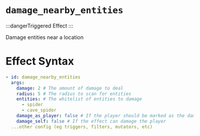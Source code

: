 # `damage_nearby_entities`
:::dangerTriggered Effect
:::

Damage entities near a location

# Effect Syntax
```yaml
- id: damage_nearby_entities
  args:
    damage: 2 # The amount of damage to deal
    radius: 5 # The radius to scan for entities
    entities: # The whitelist of entities to damage
      - spider
      - cave_spider
    damage_as_player: false # If the player should be marked as the damager
    damage_self: false # If the effect can damage the player
  ...other config (eg triggers, filters, mutators, etc)
```